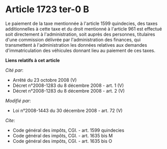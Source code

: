 # Article 1723 ter-0 B

Le paiement de la taxe mentionnée à l'article 1599 quindecies, des taxes additionnelles à cette taxe et du droit mentionné à
l'article 961 est effectué soit directement à l'administration, soit auprès des personnes, titulaires d'une commission
délivrée par l'administration des finances, qui transmettent à l'administration les données relatives aux demandes
d'immatriculation des véhicules donnant lieu au paiement de ces taxes.

**Liens relatifs à cet article**

_Cité par_:

  - Arrêté du 23 octobre 2008 (V)
  - Décret n°2008-1283 du 8 décembre 2008 - art. 1 (V)
  - Décret n°2008-1283 du 8 décembre 2008 - art. 2 (V)

_Modifié par_:

  - Loi n°2008-1443 du 30 décembre 2008 - art. 72 (V)

_Cite_:

  - Code général des impôts, CGI. - art. 1599 quindecies
  - Code général des impôts, CGI. - art. 1635 bis M
  - Code général des impôts, CGI. - art. 1635 bis O
